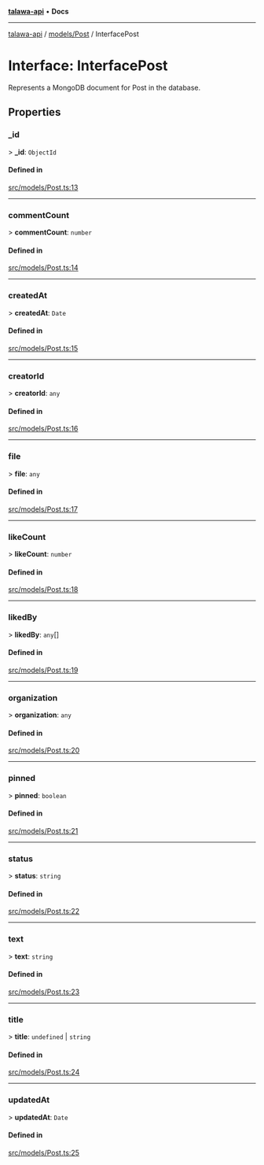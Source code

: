 [**talawa-api**](../../../README.md) • **Docs**

***

[talawa-api](../../../modules.md) / [models/Post](../README.md) / InterfacePost

# Interface: InterfacePost

Represents a MongoDB document for Post in the database.

## Properties

### \_id

\> **\_id**: `ObjectId`

#### Defined in

[src/models/Post.ts:13](https://github.com/PalisadoesFoundation/talawa-api/blob/bba5d82264abb62b9e358a3d3fe1af18a8a8f6e4/src/models/Post.ts#L13)

***

### commentCount

\> **commentCount**: `number`

#### Defined in

[src/models/Post.ts:14](https://github.com/PalisadoesFoundation/talawa-api/blob/bba5d82264abb62b9e358a3d3fe1af18a8a8f6e4/src/models/Post.ts#L14)

***

### createdAt

\> **createdAt**: `Date`

#### Defined in

[src/models/Post.ts:15](https://github.com/PalisadoesFoundation/talawa-api/blob/bba5d82264abb62b9e358a3d3fe1af18a8a8f6e4/src/models/Post.ts#L15)

***

### creatorId

\> **creatorId**: `any`

#### Defined in

[src/models/Post.ts:16](https://github.com/PalisadoesFoundation/talawa-api/blob/bba5d82264abb62b9e358a3d3fe1af18a8a8f6e4/src/models/Post.ts#L16)

***

### file

\> **file**: `any`

#### Defined in

[src/models/Post.ts:17](https://github.com/PalisadoesFoundation/talawa-api/blob/bba5d82264abb62b9e358a3d3fe1af18a8a8f6e4/src/models/Post.ts#L17)

***

### likeCount

\> **likeCount**: `number`

#### Defined in

[src/models/Post.ts:18](https://github.com/PalisadoesFoundation/talawa-api/blob/bba5d82264abb62b9e358a3d3fe1af18a8a8f6e4/src/models/Post.ts#L18)

***

### likedBy

\> **likedBy**: `any`[]

#### Defined in

[src/models/Post.ts:19](https://github.com/PalisadoesFoundation/talawa-api/blob/bba5d82264abb62b9e358a3d3fe1af18a8a8f6e4/src/models/Post.ts#L19)

***

### organization

\> **organization**: `any`

#### Defined in

[src/models/Post.ts:20](https://github.com/PalisadoesFoundation/talawa-api/blob/bba5d82264abb62b9e358a3d3fe1af18a8a8f6e4/src/models/Post.ts#L20)

***

### pinned

\> **pinned**: `boolean`

#### Defined in

[src/models/Post.ts:21](https://github.com/PalisadoesFoundation/talawa-api/blob/bba5d82264abb62b9e358a3d3fe1af18a8a8f6e4/src/models/Post.ts#L21)

***

### status

\> **status**: `string`

#### Defined in

[src/models/Post.ts:22](https://github.com/PalisadoesFoundation/talawa-api/blob/bba5d82264abb62b9e358a3d3fe1af18a8a8f6e4/src/models/Post.ts#L22)

***

### text

\> **text**: `string`

#### Defined in

[src/models/Post.ts:23](https://github.com/PalisadoesFoundation/talawa-api/blob/bba5d82264abb62b9e358a3d3fe1af18a8a8f6e4/src/models/Post.ts#L23)

***

### title

\> **title**: `undefined` \| `string`

#### Defined in

[src/models/Post.ts:24](https://github.com/PalisadoesFoundation/talawa-api/blob/bba5d82264abb62b9e358a3d3fe1af18a8a8f6e4/src/models/Post.ts#L24)

***

### updatedAt

\> **updatedAt**: `Date`

#### Defined in

[src/models/Post.ts:25](https://github.com/PalisadoesFoundation/talawa-api/blob/bba5d82264abb62b9e358a3d3fe1af18a8a8f6e4/src/models/Post.ts#L25)
